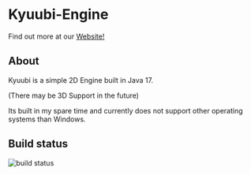 # Kyuubi-Engine

Find out more at our [Website!](https://kyuubi-engine.com)

## About
Kyuubi is a simple 2D Engine built in Java 17.

(There may be 3D Support in the future)

Its built in my spare time and currently does not support other operating systems than Windows.

## Build status
![build status](https://github.com/SpitFox/Foxfire/actions/workflows/gradle.yml/badge.svg)
